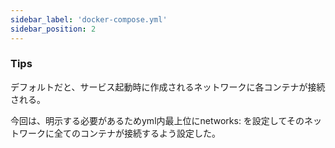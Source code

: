 ```yaml
---
sidebar_label: 'docker-compose.yml'
sidebar_position: 2
---
```


### Tips

デフォルトだと、サービス起動時に作成されるネットワークに各コンテナが接続される。

今回は、明示する必要があるためyml内最上位にnetworks: を設定してそのネットワークに全てのコンテナが接続するよう設定した。
